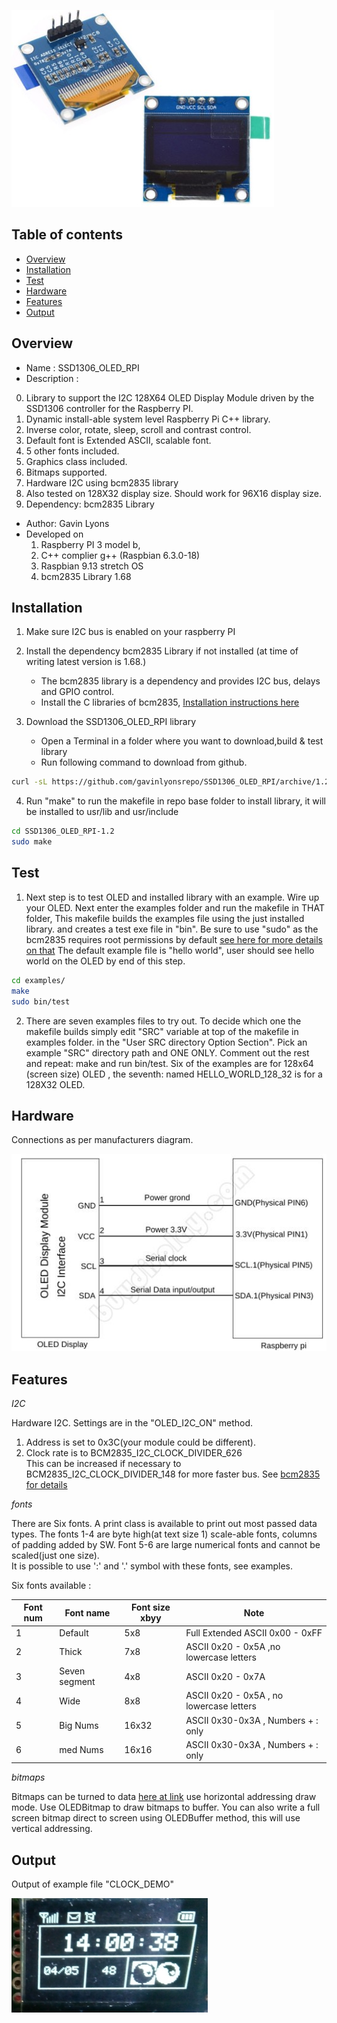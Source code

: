 
![ OLED ](https://github.com/gavinlyonsrepo/SSD1306_OLED_RPI/blob/main/extras/image/device.jpg)

Table of contents
---------------------------

  * [Overview](#overview)
  * [Installation](#installation)
  * [Test](#test)
  * [Hardware](#hardware)
  * [Features](#features)
  * [Output](#output)


Overview
--------------------
* Name : SSD1306_OLED_RPI
* Description :

0. Library to support the I2C 128X64 OLED Display Module
   driven by the SSD1306 controller for the Raspberry PI.
1. Dynamic install-able system level Raspberry Pi C++ library.
2. Inverse color, rotate, sleep, scroll and contrast control.
3. Default font is Extended ASCII, scalable font.
4. 5 other fonts included.
5. Graphics class included.
6. Bitmaps supported.
7. Hardware I2C using bcm2835 library
8. Also tested on 128X32 display size. Should work for 96X16 display size.
9. Dependency: bcm2835 Library

* Author: Gavin Lyons
* Developed on 
	1. Raspberry PI 3 model b, 
	2. C++ complier g++ (Raspbian 6.3.0-18)
	3. Raspbian 9.13 stretch OS
	4. bcm2835 Library 1.68 


Installation
------------------------------

1. Make sure I2C bus is enabled on your raspberry PI

2. Install the dependency bcm2835 Library if not installed (at time of writing latest version is 1.68.)
	* The bcm2835 library is a dependency and provides I2C bus, delays and GPIO control.
	* Install the C libraries of bcm2835, [Installation instructions here](http://www.airspayce.com/mikem/bcm2835/)

3. Download the SSD1306_OLED_RPI library 
	* Open a Terminal in a folder where you want to download,build & test library
	* Run following command to download from github.
    
```sh
curl -sL https://github.com/gavinlyonsrepo/SSD1306_OLED_RPI/archive/1.2.tar.gz | tar xz
```

4. Run "make" to run the makefile in repo base folder to install library, it will be 
    installed to usr/lib and usr/include
    
```sh
cd SSD1306_OLED_RPI-1.2
sudo make
```

Test
------------------------

1. Next step is to test OLED and installed library with an example.
Wire up your OLED. Next enter the examples folder and run the makefile in THAT folder, 
This makefile builds the examples file using the just installed library.
and creates a test exe file in "bin". Be sure to use "sudo" as the bcm2835 requires root permissions by default [ see here for more details on that](http://www.airspayce.com/mikem/bcm2835/) 
The default example file is "hello world",  user should see hello world on the OLED
by end of this step.

```sh
cd examples/
make
sudo bin/test
```

2. There are seven examples files to try out. 
To decide which one the makefile builds simply edit "SRC" variable at top of the makefile in examples folder.
in the "User SRC directory Option Section". Pick an example "SRC" directory path and ONE ONLY.
Comment out the rest and repeat: make and run bin/test.
Six of the examples are for 128x64 (screen size) OLED , the seventh: named HELLO_WORLD_128_32 is for a 128X32 OLED.


Hardware
----------------------------

Connections as per manufacturers diagram.

![ wiring ](https://github.com/gavinlyonsrepo/SSD1306_OLED_RPI/blob/main/extras/image/wiring.jpg)

Features
-------------------------

*I2C*

Hardware I2C.
Settings are in the "OLED_I2C_ON" method.

1. Address is set to 0x3C(your module could be different).
2. Clock rate is to BCM2835_I2C_CLOCK_DIVIDER_626   
	This can be increased if necessary to BCM2835_I2C_CLOCK_DIVIDER_148
	for more faster bus. See [bcm2835 for details](http://www.airspayce.com/mikem/bcm2835/) 


*fonts*

There are Six fonts.
A print class is available to print out most passed data types.
The fonts 1-4 are byte high(at text size 1) scale-able fonts, columns of padding added by SW.
Font 5-6 are large numerical fonts and cannot be scaled(just one size).  
It is possible to use ':' and '.' symbol with these fonts, see examples.

Six fonts available : 

| Font num | Font name | Font size xbyy |  Note |
| ------ | ------ | ------ | ------ |  
| 1 | Default | 5x8 | Full Extended ASCII 0x00 - 0xFF |
| 2 | Thick   | 7x8 | ASCII  0x20 - 0x5A  ,no lowercase letters |
| 3 | Seven segment | 4x8 | ASCII  0x20 - 0x7A |
| 4 | Wide | 8x8 | ASCII 0x20 - 0x5A , no lowercase letters |
| 5 | Big Nums | 16x32 | ASCII 0x30-0x3A , Numbers + : only |
| 6 | med Nums | 16x16 | ASCII 0x30-0x3A , Numbers + : only |

*bitmaps*

Bitmaps can be turned to data [here at link]( https://javl.github.io/image2cpp/) use horizontal addressing draw mode.
Use OLEDBitmap to draw bitmaps to buffer.
You can also write a full screen bitmap direct to screen using OLEDBuffer method, this will use vertical addressing.


Output
--------------------------------

Output of example file "CLOCK_DEMO"

![ op ](https://github.com/gavinlyonsrepo/SSD1306_OLED_RPI/blob/main/extras/image/output.jpg)
